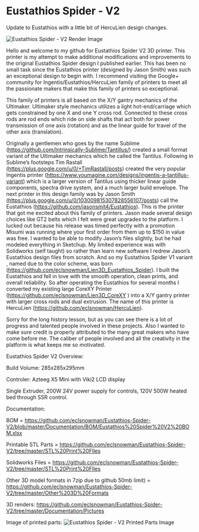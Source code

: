 # Eustathios Spider - V2
Update to Eustathios with a little bit of HercuLien design changes.

![Eustathios Spider - V2 Render Image](https://raw.githubusercontent.com/eclsnowman/Eustathios-V2/master/Documentation/Pictures/Screen%20Shot%2003-08-15%20at%2009.57%20PM.PNG)

Hello and welcome to my github for Eustathios Spider V2 3D printer. This printer is my attempt to make additional modifications and improvements to the original Eustathios Spider design I published earlier. This has been no small task since the Eustathios printer (designed by Jason Smith) was such an exceptional design to begin with. I recommend visiting the Google+ community for Ingentis/Eustathios/HercuLien family of printers to meet all the passionate makers that make this family of printers so exceptional.

This family of printers is all based on the X/Y gantry mechanics of the Ultimaker. Ultimaker style mechanics utilizes a light hot-end/carriage which gets constrained by one X and one Y cross rod. Connected to these cross rods are rod ends which ride on side shafts that act both for power transmission of one axis (rotation) and as the linear guide for travel of the other axis (translation).

 Originally a gentlemen who goes by the name Sublime (https://github.com/Intrinsically-Sublime/Tantillus/) created a small format variant of the Ultimaker mechanics which he called the Tantilus. Following in Sublime’s footsteps Tim Rastall (https://plus.google.com/u/0/+TimRastall/posts) created the very popular Ingentis printer (https://www.youmagine.com/designs/ingentis-a-tantillus-variant) which is a larger version of Tantilus using thicker linear guide components, spectra drive system, and a much larger build envelope. The next printer in this design family was by Jason Smith (https://plus.google.com/u/0/103009815307828556107/posts) call the Eustathios (https://github.com/jasonsmit4/Eustathios). This is the printer that got me excited about this family of printers. Jason made several design choices like GT2 belts which I felt were great upgrades to the platform. I lucked out because his release was timed perfectly with a promotion Misumi was running where your first order from them up to $150 in value was free. I wanted to be able to modify Jason’s files slightly, but he had modeled everything in Sketchup. My limited experience was with Solidworks (self taught) so rather than learn new software I redrew Jason’s Eustathios design files from scratch. And so my Eustathios Spider V1 variant , named due to the color scheme, was born (https://github.com/eclsnowman/Lien3D_Eustathios_Spider). I built the Eustathios and fell in love with the smooth operation, clean prints, and overall reliability. So after operating the Eustathios for several months I converted my existing large CoreXY Printer (https://github.com/eclsnowman/Lien3D_CoreXY ) into a X/Y gantry printer with larger cross rods and dual extrusion. The name of this printer is HercuLien (https://github.com/eclsnowman/HercuLien).

Sorry for the long history lesson, but as you can see there is a lot of progress and talented people involved in these projects. Also I wanted to make sure credit is properly attributed to the many great makers who have come before me. The caliber of people involved and all the creativity in the platform is what keeps me so motivated.

Eustathios Spider V2 Overview:

Build Volume: 285x285x295mm

Controler: Azteeg X5 Mini with Viki2 LCD display

Single Extruder, 200W 24V power supply for controls, 120V 500W heated bed through SSR control.



Documentation:

BOM = https://github.com/eclsnowman/Eustathios-Spider-V2/blob/master/Documentation/BOM/Eustathios%20Spider%20V2%20BOM.xlsx

Printable STL Parts = https://github.com/eclsnowman/Eustathios-Spider-V2/tree/master/STL%20Print%20FIles

Solidworks Files = https://github.com/eclsnowman/Eustathios-Spider-V2/tree/master/STL%20Print%20FIles

Other 3D model formats in 7zip due to github 50mb limit) = https://github.com/eclsnowman/Eustathios-Spider-V2/tree/master/Other%203D%20Formats

3D renders: https://github.com/eclsnowman/Eustathios-Spider-V2/tree/master/Documentation/Pictures

Image of printed parts:
![Eustathios Spider - V2 Printed Parts Image](https://raw.githubusercontent.com/eclsnowman/Eustathios-Spider-V2/master/Documentation/Pictures/Printed_Parts(Black_With_Hercustruder_Extruder).jpg)

